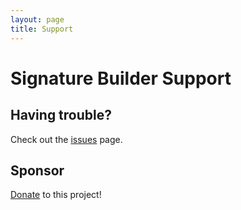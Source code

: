 ```yaml
---
layout: page
title: Support
---
```

# Signature Builder Support

## Having trouble?
Check out the [issues](https://github.com/evansmith1377/signature-builder-public/issues/new/choose) page.

## Sponsor
[Donate](https://github.com/sponsors/evansmith1377) to this project!
